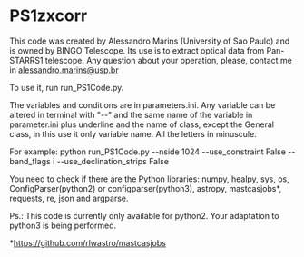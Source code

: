 # PS1zxcorr

This code was created by Alessandro Marins (University of Sao Paulo) and is owned by BINGO Telescope.
Its use is to extract optical data from Pan-STARRS1 telescope.
Any question about your operation, please, contact me in alessandro.marins@usp.br

To use it, run run_PS1Code.py.

The variables and conditions are in parameters.ini.
Any variable can be altered in terminal with "--" and the same name of the variable in parameter.ini plus underline and the name of class, except the General class, in this use it only variable name.
All the letters in minuscule.

For example:
python run_PS1Code.py --nside 1024 --use_constraint False --band_flags i --use_declination_strips False

You need to check if there are the Python libraries: numpy, healpy, sys, os, ConfigParser(python2) or configparser(python3), astropy, mastcasjobs*, requests, re, json and argparse.

Ps.: This code is currently only available for python2. Your adaptation to python3 is being performed.

*https://github.com/rlwastro/mastcasjobs
